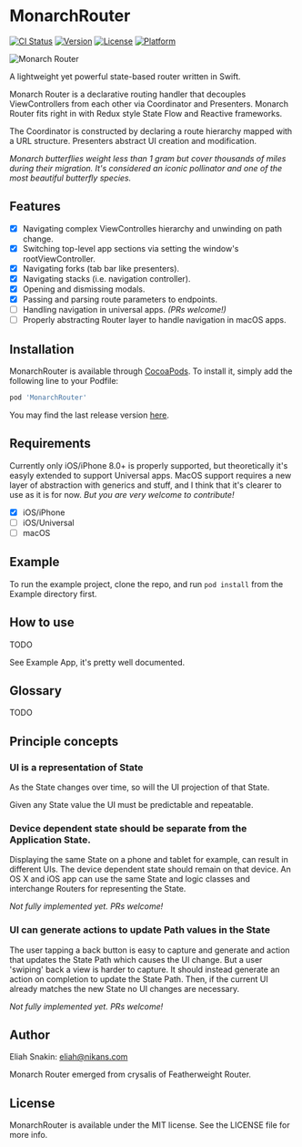 # MonarchRouter

[![CI Status](https://img.shields.io/travis/nikans/MonarchRouter.svg?style=flat)](https://travis-ci.org/nikans/MonarchRouter)
[![Version](https://img.shields.io/cocoapods/v/MonarchRouter.svg?style=flat)](https://cocoapods.org/pods/MonarchRouter)
[![License](https://img.shields.io/cocoapods/l/MonarchRouter.svg?style=flat)](https://cocoapods.org/pods/MonarchRouter)
[![Platform](https://img.shields.io/cocoapods/p/MonarchRouter.svg?style=flat)](https://cocoapods.org/pods/MonarchRouter)

![Monarch Router](https://github.com/nikans/MonarchRouter/blob/master/Media/logo@2x.png)

A lightweight yet powerful state-based router written in Swift. 

Monarch Router is a declarative routing handler that decouples ViewControllers from each other via Coordinator and Presenters. Monarch Router fits right in with Redux style State Flow and Reactive frameworks.

The Coordinator is constructed by declaring a route hierarchy mapped with a URL structure. Presenters abstract UI creation and modification.

*Monarch butterflies weight less than 1 gram but cover thousands of miles during their migration. It's considered an iconic pollinator and one of the most beautiful butterfly species.*

## Features

- [x] Navigating complex ViewControlles hierarchy and unwinding on path change.
- [x] Switching top-level app sections via setting the window's rootViewController.
- [x] Navigating forks (tab bar like presenters).
- [x] Navigating stacks (i.e. navigation controller).
- [x] Opening and dismissing modals.
- [x] Passing and parsing route parameters to endpoints.
- [ ] Handling navigation in universal apps. *(PRs welcome!)*
- [ ] Properly abstracting Router layer to handle navigation in macOS apps.

## Installation

MonarchRouter is available through [CocoaPods](https://cocoapods.org). To install
it, simply add the following line to your Podfile:

```ruby
pod 'MonarchRouter'
```

You may find the last release version [here](https://github.com/nikans/MonarchRouter/releases).

## Requirements

Currently only iOS/iPhone 8.0+ is properly supported, but theoretically it's easyly extended to support Universal apps. MacOS support requires a new layer of abstraction with generics and stuff, and I think that it's clearer to use as it is for now. *But you are very welcome to contribute!*

- [x] iOS/iPhone
- [ ] iOS/Universal
- [ ] macOS

## Example

To run the example project, clone the repo, and run `pod install` from the Example directory first.

## How to use

TODO

See Example App, it's pretty well documented.

## Glossary

TODO


## Principle concepts

### UI is a representation of State

As the State changes over time, so will the UI projection of that State.

Given any State value the UI must be predictable and repeatable.

### Device dependent state should be separate from the Application State.

Displaying the same State on a phone and tablet for example, can result in different UIs. The device dependent state should remain on that device. An OS X and iOS app can use the same State and logic classes and interchange Routers for representing the State.

*Not fully implemented yet. PRs welcome!*

### UI can generate actions to update Path values in the State

The user tapping a back button is easy to capture and generate and action that updates the State Path which causes the UI change. But a user 'swiping' back a view is harder to capture. It should instead generate an action on completion to update the State Path. Then, if the current UI already matches the new State no UI changes are necessary.

*Not fully implemented yet. PRs welcome!*


## Author

Eliah Snakin: eliah@nikans.com

Monarch Router emerged from crysalis of Featherweight Router.

## License

MonarchRouter is available under the MIT license. See the LICENSE file for more info.
